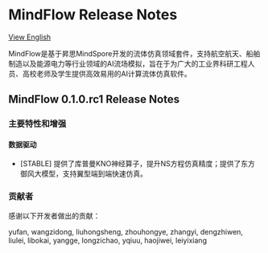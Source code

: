 # MindFlow Release Notes

[View English](./RELEASE.md)

MindFlow是基于昇思MindSpore开发的流体仿真领域套件，支持航空航天、船舶制造以及能源电力等行业领域的AI流场模拟，旨在于为广大的工业界科研工程人员、高校老师及学生提供高效易用的AI计算流体仿真软件。

## MindFlow 0.1.0.rc1 Release Notes

### 主要特性和增强

#### 数据驱动

- [STABLE] 提供了库普曼KNO神经算子，提升NS方程仿真精度；提供了东方御风大模型，支持翼型端到端快速仿真。

### 贡献者

感谢以下开发者做出的贡献：

yufan, wangzidong, liuhongsheng, zhouhongye, zhangyi, dengzhiwen, liulei, libokai, yangge, longzichao, yqiuu, haojiwei, leiyixiang